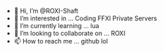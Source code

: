 - 👋 Hi, I’m @ROXI-Shaft
- 👀 I’m interested in ... Coding FFXI Private Servers
- 🌱 I’m currently learning ... lua
- 💞️ I’m looking to collaborate on ... ROXI
- 📫 How to reach me ... github lol

<!---
ROXI-Shaft/ROXI-Shaft is a ✨ special ✨ repository because its `README.md` (this file) appears on your GitHub profile.
You can click the Preview link to take a look at your changes.
--->

